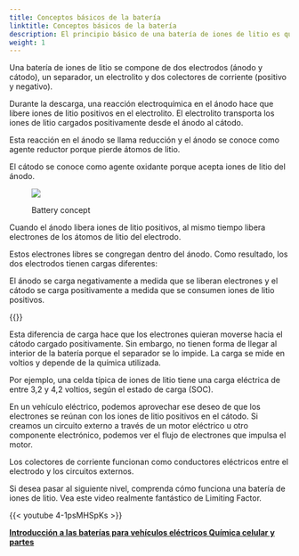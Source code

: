 ```yaml
---
title: Conceptos básicos de la batería
linktitle: Conceptos básicos de la batería
description: El principio básico de una batería de iones de litio es que la energía eléctrica se crea mediante una reacción electroquímica entre dos metales de diferentes afinidades.
weight: 1
---
```

<!-- markdownlint-disable MD033 -->
Una batería de iones de litio se compone de dos electrodos (ánodo y cátodo), un separador, un electrolito y dos colectores de corriente (positivo y negativo).

Durante la descarga, una reacción electroquímica en el ánodo hace que libere iones de litio positivos en el electrolito. El electrolito transporta los iones de litio cargados positivamente desde el ánodo al cátodo.

Esta reacción en el ánodo se llama reducción y el ánodo se conoce como agente reductor porque pierde átomos de litio.

El cátodo se conoce como agente oxidante porque acepta iones de litio del ánodo.

<figure>
<img src="https://media.evkx.net/multimedia/technology/battery/batteryconcept.drawio.svg" class="img-fluid mx-auto d-block">
<figcaption>
        <p class="lead text-center fw-semibold">
            Battery concept
        </p>
    </figcaption>
</figure>
Cuando el ánodo libera iones de litio positivos, al mismo tiempo libera electrones de los átomos de litio del electrodo.

Estos electrones libres se congregan dentro del ánodo. Como resultado, los dos electrodos tienen cargas diferentes:

El ánodo se carga negativamente a medida que se liberan electrones y el cátodo se carga positivamente a medida que se consumen iones de litio positivos.

{{<evkxdisplayaddarticle />}}

Esta diferencia de carga hace que los electrones quieran moverse hacia el cátodo cargado positivamente. Sin embargo, no tienen forma de llegar al interior de la batería porque el separador se lo impide. La carga se mide en voltios y depende de la química utilizada.

Por ejemplo, una celda típica de iones de litio tiene una carga eléctrica de entre 3,2 y 4,2 voltios, según el estado de carga (SOC).

En un vehículo eléctrico, podemos aprovechar ese deseo de que los electrones se reúnan con los iones de litio positivos en el cátodo. Si creamos un circuito externo a través de un motor eléctrico u otro componente electrónico, podemos ver el flujo de electrones que impulsa el motor.

Los colectores de corriente funcionan como conductores eléctricos entre el electrodo y los circuitos externos.

Si desea pasar al siguiente nivel, comprenda cómo funciona una batería de iones de litio. Vea este video realmente fantástico de Limiting Factor.

{{< youtube 4-1psMHSpKs >}}

<div class="mt-3 mb-3">
     <a href="../" class="text-decoration-none text-black"><strong><i class="bi-arrow-left"></i> Introducción a las baterías para vehículos eléctricos </strong></a>
     <a href="../cellchemistry/" class="text-decoration-none text-black float-end"><strong>Química celular y partes <i class="bi-arrow-right"></i> </strong></a>
</div>
